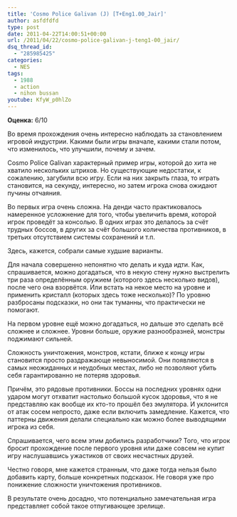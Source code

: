 ```yaml
---
title: 'Cosmo Police Galivan (J) [T+Eng1.00_Jair]'
author: asfdfdfd
type: post
date: 2011-04-22T14:00:51+00:00
url: /2011/04/22/cosmo-police-galivan-j-teng1-00_jair/
dsq_thread_id:
  - "285985425"
categories:
  - NES
tags:
  - 1988
  - action
  - nihon bussan
youtube: KfyW_p0hlZo
---
```

**Оценка:** 6/10

Во время прохождения очень интересно наблюдать за становлением игровой индустрии. Какими были игры вначале, какими стали потом, что изменилось, что улучшили, почему и зачем.

Cosmo Police Galivan характерный пример игры, которой до хита не хватило нескольких штрихов. Но существующие недостатки, к сожалению, загубили всю игру. Если на них закрыть глаза, то играть становится, на секунду, интересно, но затем игрока снова ожидают пучины отчаяния.

Во первых игра очень сложна. На денди часто практиковалось намеренное усложнение для того, чтобы увеличить время, которой игрок проведёт за консолью. В одних играх это делалось за счёт трудных боссов, в других за счёт большого количества противников, в третьих отсутствием системы сохранений и т.п.

Здесь, кажется, собрали самые худшие варианты. 

Для начала совершенно непонятно что делать и куда идти. Как, спрашивается, можно догадаться, что в некую стену нужно выстрелить три раза определённым оружием (которого здесь несколько видов), после чего она взорвётся. Или встать на некое место на уровне и применить кристалл (которых здесь тоже несколько)? По уровню разбросаны подсказки, но они так туманны, что практически не помогают.

На первом уровне ещё можно догадаться, но дальше это сделать всё сложнее и сложнее. Уровни больше, оружие разнообразней, монстры поджимают сильней.

Сложность уничтожения, монстров, кстати, ближе к концу игры становится просто раздражающе невыносимой. Они появляются в самых неожиданных и неудобных местах, либо не позволяют убить себя гарантированно не потеряв здоровья.

Причём, это рядовые противники. Боссы на последних уровнях одни ударом могут отхватит настолько большой кусок здоровья, что я не представляю как вообще их кто-то прошёл без эмулятора. И уклонится от атак сосем непросто, даже если включить замедление. Кажется, что паттерны движения делали специально как можно более выводящими игрока из себя.

Спрашивается, чего всем этим добились разработчики? Того, что игрок бросит прохождение после первого уровня или даже совсем не купит игру наслушавшись ужастиков от своих несчастных друзей.

Честно говоря, мне кажется странным, что даже тогда нельзя было добавить карту, больше конкретных подсказок. Не говоря уже про понижение сложности уничтожения противников.

В результате очень досадно, что потенциально замечательная игра представляет собой такое отпугивающее зрелище.
